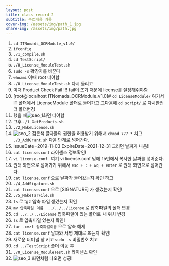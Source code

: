 ```yaml
---
layout: post
title: class record 2
subtitle: 수업내용 기록 
cover-img: /assets/img/path_1.jpg
share-img: /assets/img/path.jpg
---
```



1. ```cd ITNomads_OCRModule_v1.0/```
2. ```ifconfig```
3. ```./1_compile.sh ```
4. ```cd TestScript/```
5. ```./0_License_ModuleTest.sh```
6. ```sudo -s``` 확장자를 바꾼다 
7. ```whoami```  이때 root 떠야함
8. ```./0_License_ModuleTest.sh```  다시 돌리고 
9. 이때 Product  Check Fail !!! fail이 뜨기 때문에 license를 설정해줘야함
10. [root@localhost ITNomads_OCRModule_v1.0]# ```cd LicenseModule/``` 여기서 IT 폴더에서 LicenseModule 폴더로 들어가고 그다음에 
        ```cd script/``` 로 다시한번더 폴더변경
11. 했을 때![seo_1](https://user-images.githubusercontent.com/89623096/145658225-79c660f4-b800-457d-8446-56561b80f50a.png)화면 떠야함
12. 그후 ```./1_GetProducts.sh```
13. ```./2_MakeLicense.sh```
14. ![seo_2](https://user-images.githubusercontent.com/89623096/145658227-e0ead3fd-d3d5-47a7-b979-7d7495239f13.png) 검은색 글자들의 권한을 허용받기 위해서 ```chmod 777 *``` 치고 ```./3_AddGrant.sh``` 다음 단계로 넘어간다.
15. IssueDate=2019-11-03
    ExpireDate=2021-12-31     그러면 날짜가 나옴!! 
16. ```cat license.conf``` 라이센스 정보확인! 
17. ```vi license.conf ``` 여기 vi license.conf  밑에 15번에서 복사한 날짜를 넣어준다.
18. 원래 화면으로 넘어가기 위해서 ```esc + : + wq + enter``` 로 원래 화면으로 넘어간다.
19. ```cat license.conf``` 으로 날짜가 들어갔는지 확인 하고 
20. ```./4_AddSigature.sh``` 
21. ```cat license.conf``` 으로 [SIGNATURE] 가 생겼는지 확인!
22. ```./5_MakeTarFile.sh```
23. ```ls``` 로 tgz 압축 파일 생겼는지 확인 
24. ```mv 압축파일 이름  ../../../License``` 로 압축파일의 폴더 변경
25. ```cd ../../../License``` 압축파일이 있는 폴더로 내 위치 변경
26. ```ls``` 로 압축파일 있는지 확인!
27. ```tar -xvzf 압축파일이름``` 으로 압축 해제 
28. ```cat license.conf``` 날짜와 서명 제대로 뜨는지 확인!
29. 새로운 터미널 창 키고 ```sudo -s``` 비밀번호 치고 
30. ```cd ../TestScript``` 폴더 이동 후 
31. ```./0_License_ModuleTest.sh``` 라이센스 확인
32. ![seo_3](https://user-images.githubusercontent.com/89623096/145658228-3889c011-eb03-4425-a7c5-ec87baff2d6b.png) 화면처럼 나오면 성공! 
